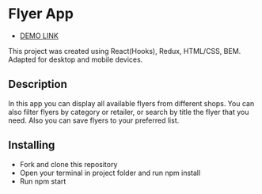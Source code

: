 # Flyer App

- [DEMO LINK]()

This project was created using React(Hooks), Redux, HTML/CSS, BEM. Adapted for desktop and mobile devices. 

## Description

In this app you can display all available flyers from different shops. You can also filter flyers by category or
retailer, or search by title the flyer that you need. Also you can save flyers to your preferred list.

## Installing

- Fork and clone this repository
- Open your terminal in project folder and run npm install
- Run npm start
